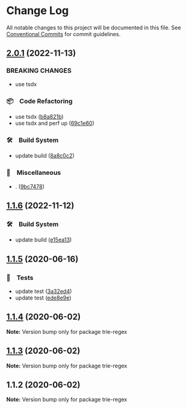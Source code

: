 # Change Log

All notable changes to this project will be documented in this file.
See [Conventional Commits](https://conventionalcommits.org) for commit guidelines.

## [2.0.1](https://github.com/bluelovers/ws-trie/compare/trie-regex@1.1.6...trie-regex@2.0.1) (2022-11-13)


### BREAKING CHANGES

* use tsdx



### 📦　Code Refactoring

* use tsdx ([b8a821b](https://github.com/bluelovers/ws-trie/commit/b8a821b3bd0ea3e639be0e9a18623f4e569874fb))
* use tsdx and perf up ([69c1e60](https://github.com/bluelovers/ws-trie/commit/69c1e60721030ab2acd1f6021767c8c257692cb2))


### 🛠　Build System

* update build ([8a8c0c2](https://github.com/bluelovers/ws-trie/commit/8a8c0c2344017aa4e22017145dd7f5ea44a05922))


### 🔖　Miscellaneous

* . ([9bc7478](https://github.com/bluelovers/ws-trie/commit/9bc7478b0162ab65a32f0746cab98b5960fc3a42))



## [1.1.6](https://github.com/bluelovers/ws-trie/compare/trie-regex@1.1.5...trie-regex@1.1.6) (2022-11-12)



### 🛠　Build System

* update build ([e15ea13](https://github.com/bluelovers/ws-trie/commit/e15ea13308387969d0f4755af5c9273596a1d123))



## [1.1.5](https://github.com/bluelovers/ws-trie/compare/trie-regex@1.1.4...trie-regex@1.1.5) (2020-06-16)


### 🚨　Tests

*  update test ([3a32ed4](https://github.com/bluelovers/ws-trie/commit/3a32ed42f8aa0b31ef2ed361f2d8ea04ea4cc97c))
*  update test ([ede8e9e](https://github.com/bluelovers/ws-trie/commit/ede8e9e3d8c37730e2b35980bce18f2481de3c2c))





## [1.1.4](https://github.com/bluelovers/ws-trie/compare/trie-regex@1.1.3...trie-regex@1.1.4) (2020-06-02)

**Note:** Version bump only for package trie-regex





## [1.1.3](https://github.com/bluelovers/ws-trie/compare/trie-regex@1.1.2...trie-regex@1.1.3) (2020-06-02)

**Note:** Version bump only for package trie-regex





## 1.1.2 (2020-06-02)

**Note:** Version bump only for package trie-regex
